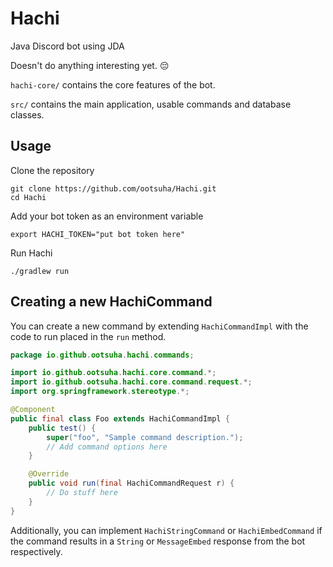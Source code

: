 # Hachi

Java Discord bot using JDA

Doesn't do anything interesting yet. 😔

`hachi-core/` contains the core features of the bot.

`src/` contains the main application, usable commands and database classes.

## Usage

Clone the repository

```shell
git clone https://github.com/ootsuha/Hachi.git
cd Hachi
```

Add your bot token as an environment variable

```shell
export HACHI_TOKEN="put bot token here"
```

Run Hachi

```
./gradlew run
```

## Creating a new HachiCommand

You can create a new command by extending `HachiCommandImpl` with the code to
run placed in the `run` method.

```java
package io.github.ootsuha.hachi.commands;

import io.github.ootsuha.hachi.core.command.*;
import io.github.ootsuha.hachi.core.command.request.*;
import org.springframework.stereotype.*;

@Component
public final class Foo extends HachiCommandImpl {
    public test() {
        super("foo", "Sample command description.");
        // Add command options here
    }

    @Override
    public void run(final HachiCommandRequest r) {
        // Do stuff here
    }
}
```

Additionally, you can implement `HachiStringCommand` or `HachiEmbedCommand` if
the command results in a `String` or `MessageEmbed` response from the bot
respectively.
